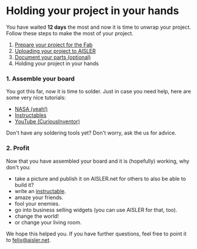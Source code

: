 <!-- --- title: Using Autodesk Eagle with AISLER: Holding your project in your hands -->
# Holding your project in your hands #
You have waited **12 days** the most and now it is time to unwrap your project. Follow these steps to make the most of your project.

1. [Prepare your project for the Fab](Prepare-your-project-for-the-Fab)
2. [Uploading your project to AISLER](Upload-your-project-to-AISLER)
3. [Document your parts (optional)](Document-parts-in-AISLER)
4. Holding your project in your hands

### 1. Assemble your board ###

You got this far, now it is time to solder. Just in case you need help, here are some very nice tutorials:

- [NASA (yeah!)](http://radiojove.gsfc.nasa.gov/telescope/soldering.htm)
- [Instructables](http://www.instructables.com/id/How-to-solder/)
- [YouTube (CuriousInventor)](http://www.youtube.com/watch?v=I_NU2ruzyc4&feature=related)

Don't have any soldering tools yet? Don't worry, ask the us for advice.

### 2. Profit

Now that you have assembled your board and it is (hopefully) working, why don't you:

- take a picture and publish it on AISLER.net for others to also be able to build it?
- write an [instructable](http://www.instructables.com/).
- amaze your friends.
- fool your enemies.
- go into business selling widgets (you can use AISLER for that, too).
- change the world!
- or change your living room.

We hope this helped you. If you have further questions, feel free to point it to [felix@aisler.net](mailto:felix@aisler.net).

